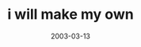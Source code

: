---
layout: base.njk
title : 'i will make my own' 
view_title : 'i will make my own' 
year : '2003' 
date : '2003-03-13' 
img_file : '/drawing/iwillmakemyown.png' 
html_file : 'iwillmakemyown' 
next_html : 'ithinkiamlost.html' 
year_order : '58' 
permalink : "title/{{html_file}}.html"
---